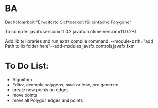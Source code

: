 # BA
Bachelorarbeit "Erweiterte Sichtbarkeit für einfache Polygone"

To compile:
javafx.version=11.0.2
javafx.runtime.version=11.0.2+1

Add lib to libraries and run extra compile command:
--module-path="add Path to lib folder here"--add-modules javafx.controls,javafx.fxml

# To Do List:
- Algorithm
- Editor, example polygons, save or load, pre generate
- create new points on edges
- move points
- move all Polygon edges and points


